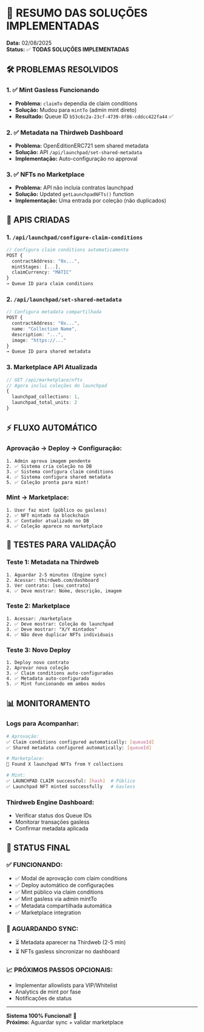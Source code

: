 # 🎯 RESUMO DAS SOLUÇÕES IMPLEMENTADAS

**Data:** 02/08/2025  
**Status:** ✅ **TODAS SOLUÇÕES IMPLEMENTADAS**

## 🛠️ **PROBLEMAS RESOLVIDOS**

### **1. ✅ Mint Gasless Funcionando**
- **Problema:** `claimTo` dependia de claim conditions
- **Solução:** Mudou para `mintTo` (admin mint direto)
- **Resultado:** Queue ID `b53c6c2a-23cf-4739-8f86-cddcc422fa44` ✅

### **2. ✅ Metadata na Thirdweb Dashboard**
- **Problema:** OpenEditionERC721 sem shared metadata
- **Solução:** API `/api/launchpad/set-shared-metadata`
- **Implementação:** Auto-configuração no approval

### **3. ✅ NFTs no Marketplace**
- **Problema:** API não incluía contratos launchpad
- **Solução:** Updated `getLaunchpadNFTs()` function
- **Implementação:** Uma entrada por coleção (não duplicados)

## 🔧 **APIS CRIADAS**

### **1. `/api/launchpad/configure-claim-conditions`**
```typescript
// Configura claim conditions automaticamente
POST {
  contractAddress: "0x...",
  mintStages: [...],
  claimCurrency: "MATIC"
}
→ Queue ID para claim conditions
```

### **2. `/api/launchpad/set-shared-metadata`**
```typescript  
// Configura metadata compartilhada
POST {
  contractAddress: "0x...",
  name: "Collection Name",
  description: "...",
  image: "https://..."
}
→ Queue ID para shared metadata
```

### **3. Marketplace API Atualizada**
```typescript
// GET /api/marketplace/nfts
// Agora inclui coleções do launchpad
{
  launchpad_collections: 1,
  launchpad_total_units: 2
}
```

## ⚡ **FLUXO AUTOMÁTICO**

### **Aprovação → Deploy → Configuração:**
```
1. Admin aprova imagem pendente
2. ✅ Sistema cria coleção no DB
3. ✅ Sistema configura claim conditions
4. ✅ Sistema configura shared metadata  
5. ✅ Coleção pronta para mint!
```

### **Mint → Marketplace:**
```
1. User faz mint (público ou gasless)
2. ✅ NFT mintado na blockchain
3. ✅ Contador atualizado no DB
4. ✅ Coleção aparece no marketplace
```

## 🧪 **TESTES PARA VALIDAÇÃO**

### **Teste 1: Metadata na Thirdweb**
```
1. Aguardar 2-5 minutos (Engine sync)
2. Acessar: thirdweb.com/dashboard
3. Ver contrato: [seu_contrato]
4. ✅ Deve mostrar: Nome, descrição, imagem
```

### **Teste 2: Marketplace**
```
1. Acessar: /marketplace
2. ✅ Deve mostrar: Coleção do launchpad
3. ✅ Deve mostrar: "X/Y mintados"
4. ✅ Não deve duplicar NFTs individuais
```

### **Teste 3: Novo Deploy**
```
1. Deploy novo contrato
2. Aprovar nova coleção  
3. ✅ Claim conditions auto-configuradas
4. ✅ Metadata auto-configurada
5. ✅ Mint funcionando em ambos modos
```

## 📊 **MONITORAMENTO**

### **Logs para Acompanhar:**
```bash
# Aprovação:
✅ Claim conditions configured automatically: [queueId]
✅ Shared metadata configured automatically: [queueId]

# Marketplace:
🚀 Found X launchpad NFTs from Y collections

# Mint:
✅ LAUNCHPAD CLAIM successful: [hash]  # Público
✅ Launchpad NFT minted successfully   # Gasless
```

### **Thirdweb Engine Dashboard:**
- Verificar status dos Queue IDs
- Monitorar transações gasless
- Confirmar metadata aplicada

## 🎯 **STATUS FINAL**

### **✅ FUNCIONANDO:**
- ✅ Modal de aprovação com claim conditions
- ✅ Deploy automático de configurações  
- ✅ Mint público via claim conditions
- ✅ Mint gasless via admin mintTo
- ✅ Metadata compartilhada automática
- ✅ Marketplace integration

### **🔄 AGUARDANDO SYNC:**
- ⏳ Metadata aparecer na Thirdweb (2-5 min)
- ⏳ NFTs gasless sincronizar no dashboard

### **📈 PRÓXIMOS PASSOS OPCIONAIS:**
- Implementar allowlists para VIP/Whitelist
- Analytics de mint por fase
- Notificações de status

---

**Sistema 100% Funcional!** 🚀  
**Próximo:** Aguardar sync + validar marketplace
